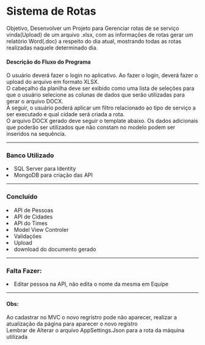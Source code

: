 <h1>
  Sistema de Rotas
  </h1>
  
  <p>Objetivo, Desenvolver um Projeto para Gerenciar rotas de se serviço vinda(Upload) de um arquivo .xlsx, com as informações de rotas gerar um relatório Word(.doc) a respeito do dia atual, mostrando todas as rotas realizadas naquele determinado dia.</p>
  <h4>
  Descrição do Fluxo do Programa
  </h4>
  <p>
O usuário deverá fazer o login no aplicativo. Ao fazer o login, deverá fazer o
upload do arquivo em formato XLSX. <br>
O cabeçalho da planilha deve ser exibido como uma lista de seleções para
que o usuário selecione as colunas de dados que serão utilizadas para gerar
o arquivo DOCX. <br>
A seguir, o usuário poderá aplicar um filtro relacionado ao tipo de serviço a
ser executado e qual cidade será criada a rota.<br>
O arquivo DOCX gerado deve seguir o template abaixo. Os dados adicionais
que poderão ser utilizados que não constam no modelo podem ser inseridos
na sequência.
  
  
  <hr>       
        <h3>
  Banco Utilizado
  </h3>
  
  <li>
  SQL Server para Identity
  <li>
    MongoDB para criação das API
  
  <hr>
        
  <h3>
    Concluído
    </h3>

   <li>
    API de Pessoas
                <li>
    API de Cidades
                  <li>
    API do Times
                      <li>
    Model View Controler
                   <li>
    Validações
                                        <li>
                                              Upload
                                        <li>
                                          download do documento gerado 

    
  
  <hr>
  
<h3>
    Falta Fazer:
  </h3>
    
<li>
   Editar pessoa na API, não edita o nome da mesma em Equipe
  
  <hr>
  <h4>Obs:</h4> 
  Ao cadastrar no MVC o novo regristro pode não aparecer, realizar a atualização da página para aparecer o novo registro<br>
  Lembrar de Alterar o arquivo AppSettings.Json para a rota da máquina utilizada
  
    
